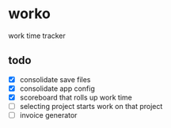 # worko
work time tracker

## todo

- [x] consolidate save files
- [x] consolidate app config
- [x] scoreboard that rolls up work time
- [ ] selecting project starts work on that project
- [ ] invoice generator
